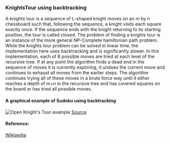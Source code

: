 ### KnightsTour using backtracking
A knights tour is a sequence of L-shaped knight moves on an m by n chessboard such that, following the sequence, a knight visits each square exactly once. If the sequence ends with the knight returning to its starting position, the tour is called closed. The problem of finding a knights tour is an instance of the more general NP-Complete hamiltonian path problem. While the knights tour problem can be solved in linear time, the implementation here uses backtracking and is significantly slower. In this implementation, each of 8 possible moves are tried at each level of the recursive tree. If at any point the algorithm finds a dead end in the sequence of moves it is currently exploring, it undoes the current move and continues to exhaust all moves from the earlier steps. The algorithm continues trying all of these moves in a brute force way until it either reaches a depth of m+n in the recursive tree and has covered squares on the board or has tried all possible moves.

#### A graphical example of Sudoku using backtracking
![Open Knight's Tour example](https://upload.wikimedia.org/wikipedia/commons/d/da/Knight%27s_tour_anim_2.gif)
[Source](https://en.wikipedia.org/wiki/Knight%27s_tour)

#### Reference:
[Wikipedia](https://en.wikipedia.org/wiki/Knight%27s_tour)
